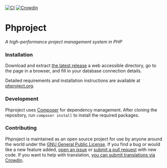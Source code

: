 [![CI](https://github.com/Alanaktion/phproject/workflows/CI/badge.svg)](https://github.com/Alanaktion/phproject/actions?query=workflow%3ACI)
[![Crowdin](https://badges.crowdin.net/phproject/localized.svg)](https://crowdin.com/project/phproject)

Phproject
=========
*A high-performance project management system in PHP*

### Installation
Download and extract [the latest release](https://github.com/Alanaktion/phproject/releases/latest) a web accessible directory, go to the page in a browser, and fill in your database connection details.

Detailed requirements and installation instructions are available at [phproject.org](http://www.phproject.org/install.html).

### Development
Phproject uses [Composer](https://getcomposer.org/) for dependency management. After cloning the repository, run `composer install` to install the required packages.

### Contributing
Phproject is maintained as an open source project for use by anyone around the world under the [GNU General Public License](http://www.gnu.org/licenses/gpl-3.0.txt). If you find a bug or would like a new feature added, [open an issue](https://github.com/Alanaktion/phproject/issues/new) or [submit a pull request](https://github.com/Alanaktion/phproject/compare/) with new code. If you want to help with translation, [you can submit translations via Crowdin](https://crowdin.com/project/phproject).
